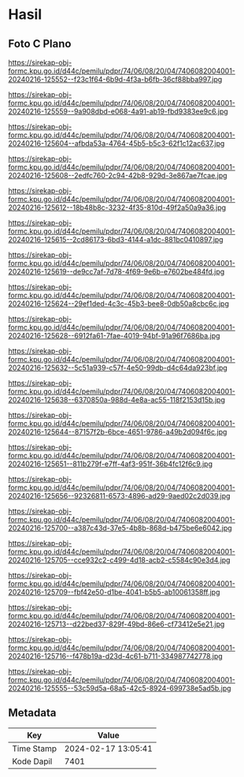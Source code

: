 # Hasil

## Foto C Plano

https://sirekap-obj-formc.kpu.go.id/d44c/pemilu/pdpr/74/06/08/20/04/7406082004001-20240216-125552--f23c1f64-6b9d-4f3a-b6fb-36cf88bba997.jpg

https://sirekap-obj-formc.kpu.go.id/d44c/pemilu/pdpr/74/06/08/20/04/7406082004001-20240216-125559--9a908dbd-e068-4a91-ab19-fbd9383ee9c6.jpg

https://sirekap-obj-formc.kpu.go.id/d44c/pemilu/pdpr/74/06/08/20/04/7406082004001-20240216-125604--afbda53a-4764-45b5-b5c3-62f1c12ac637.jpg

https://sirekap-obj-formc.kpu.go.id/d44c/pemilu/pdpr/74/06/08/20/04/7406082004001-20240216-125608--2edfc760-2c94-42b8-929d-3e867ae7fcae.jpg

https://sirekap-obj-formc.kpu.go.id/d44c/pemilu/pdpr/74/06/08/20/04/7406082004001-20240216-125612--18b48b8c-3232-4f35-810d-49f2a50a9a36.jpg

https://sirekap-obj-formc.kpu.go.id/d44c/pemilu/pdpr/74/06/08/20/04/7406082004001-20240216-125615--2cd86173-6bd3-4144-a1dc-881bc0410897.jpg

https://sirekap-obj-formc.kpu.go.id/d44c/pemilu/pdpr/74/06/08/20/04/7406082004001-20240216-125619--de9cc7af-7d78-4f69-9e6b-e7602be484fd.jpg

https://sirekap-obj-formc.kpu.go.id/d44c/pemilu/pdpr/74/06/08/20/04/7406082004001-20240216-125624--29ef1ded-4c3c-45b3-bee8-0db50a8cbc6c.jpg

https://sirekap-obj-formc.kpu.go.id/d44c/pemilu/pdpr/74/06/08/20/04/7406082004001-20240216-125628--6912fa61-7fae-4019-94bf-91a96f7686ba.jpg

https://sirekap-obj-formc.kpu.go.id/d44c/pemilu/pdpr/74/06/08/20/04/7406082004001-20240216-125632--5c51a939-c57f-4e50-99db-d4c64da923bf.jpg

https://sirekap-obj-formc.kpu.go.id/d44c/pemilu/pdpr/74/06/08/20/04/7406082004001-20240216-125638--6370850a-988d-4e8a-ac55-118f2153d15b.jpg

https://sirekap-obj-formc.kpu.go.id/d44c/pemilu/pdpr/74/06/08/20/04/7406082004001-20240216-125644--87157f2b-6bce-4651-9786-a49b2d094f6c.jpg

https://sirekap-obj-formc.kpu.go.id/d44c/pemilu/pdpr/74/06/08/20/04/7406082004001-20240216-125651--811b279f-e7ff-4af3-951f-36b4fc12f6c9.jpg

https://sirekap-obj-formc.kpu.go.id/d44c/pemilu/pdpr/74/06/08/20/04/7406082004001-20240216-125656--92326811-6573-4896-ad29-9aed02c2d039.jpg

https://sirekap-obj-formc.kpu.go.id/d44c/pemilu/pdpr/74/06/08/20/04/7406082004001-20240216-125700--a387c43d-37e5-4b8b-868d-b475be6e6042.jpg

https://sirekap-obj-formc.kpu.go.id/d44c/pemilu/pdpr/74/06/08/20/04/7406082004001-20240216-125705--cce932c2-c499-4d18-acb2-c5584c90e3d4.jpg

https://sirekap-obj-formc.kpu.go.id/d44c/pemilu/pdpr/74/06/08/20/04/7406082004001-20240216-125709--fbf42e50-d1be-4041-b5b5-ab10061358ff.jpg

https://sirekap-obj-formc.kpu.go.id/d44c/pemilu/pdpr/74/06/08/20/04/7406082004001-20240216-125713--d22bed37-829f-49bd-86e6-cf73412e5e21.jpg

https://sirekap-obj-formc.kpu.go.id/d44c/pemilu/pdpr/74/06/08/20/04/7406082004001-20240216-125716--f478b19a-d23d-4c61-b711-334987742778.jpg

https://sirekap-obj-formc.kpu.go.id/d44c/pemilu/pdpr/74/06/08/20/04/7406082004001-20240216-125555--53c59d5a-68a5-42c5-8924-699738e5ad5b.jpg


## Metadata

| Key        | Value               |
| ---------- | ------------------- |
| Time Stamp | 2024-02-17 13:05:41 |
| Kode Dapil | 7401                |



